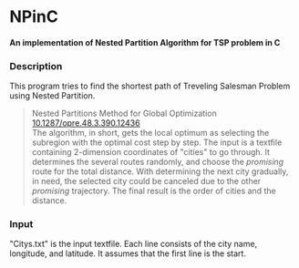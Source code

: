 # NPinC
#### An implementation of Nested Partition Algorithm for TSP problem in C  

### Description
This program tries to find the shortest path of Treveling Salesman Problem using Nested Partition.
> Nested Partitions Method for Global Optimization  
> [10.1287/opre.48.3.390.12436](https://pubsonline.informs.org/doi/10.1287/opre.48.3.390.12436)  
The algorithm, in short, gets the local optimum as selecting the subregion with the optimal cost step by step. The input is a textfile containing 2-dimension coordinates of "cities" to go through. It determines the several routes randomly, and choose the _promising_ route for the total distance. With determining the next city gradually, in need, the selected city could be canceled due to the other _promising_ trajectory. The final result is the order of cities and the distance.  
  
### Input
"Citys.txt" is the input textfile. Each line consists of the city name, longitude, and latitude. It assumes that the first line is the start.  
  
